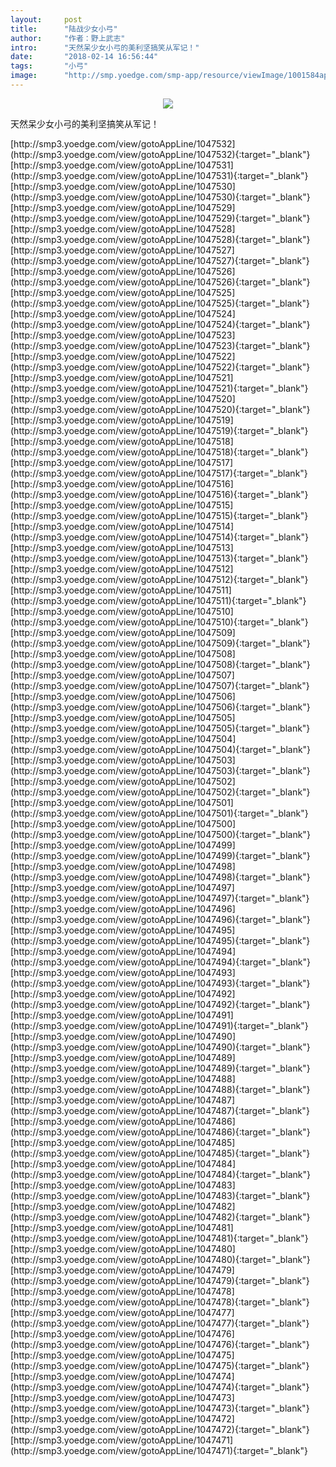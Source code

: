```yaml
---
layout:     post
title:      "陆战少女小弓"
author:     "作者：野上武志"
intro:      "天然呆少女小弓的美利坚搞笑从军记！"
date:       "2018-02-14 16:56:44"
tags:       "小弓"
image:      "http://smp.yoedge.com/smp-app/resource/viewImage/1001584appline.png"
---
```

<div style="text-align: center">
<p><img src="http://smp.yoedge.com/smp-app/resource/viewImage/1001584appline.png"/></p>
</div>
<p class="post-meta">
<span>天然呆少女小弓的美利坚搞笑从军记！</span>
</p>
[http://smp3.yoedge.com/view/gotoAppLine/1047532](http://smp3.yoedge.com/view/gotoAppLine/1047532){:target="_blank"}
[http://smp3.yoedge.com/view/gotoAppLine/1047531](http://smp3.yoedge.com/view/gotoAppLine/1047531){:target="_blank"}
[http://smp3.yoedge.com/view/gotoAppLine/1047530](http://smp3.yoedge.com/view/gotoAppLine/1047530){:target="_blank"}
[http://smp3.yoedge.com/view/gotoAppLine/1047529](http://smp3.yoedge.com/view/gotoAppLine/1047529){:target="_blank"}
[http://smp3.yoedge.com/view/gotoAppLine/1047528](http://smp3.yoedge.com/view/gotoAppLine/1047528){:target="_blank"}
[http://smp3.yoedge.com/view/gotoAppLine/1047527](http://smp3.yoedge.com/view/gotoAppLine/1047527){:target="_blank"}
[http://smp3.yoedge.com/view/gotoAppLine/1047526](http://smp3.yoedge.com/view/gotoAppLine/1047526){:target="_blank"}
[http://smp3.yoedge.com/view/gotoAppLine/1047525](http://smp3.yoedge.com/view/gotoAppLine/1047525){:target="_blank"}
[http://smp3.yoedge.com/view/gotoAppLine/1047524](http://smp3.yoedge.com/view/gotoAppLine/1047524){:target="_blank"}
[http://smp3.yoedge.com/view/gotoAppLine/1047523](http://smp3.yoedge.com/view/gotoAppLine/1047523){:target="_blank"}
[http://smp3.yoedge.com/view/gotoAppLine/1047522](http://smp3.yoedge.com/view/gotoAppLine/1047522){:target="_blank"}
[http://smp3.yoedge.com/view/gotoAppLine/1047521](http://smp3.yoedge.com/view/gotoAppLine/1047521){:target="_blank"}
[http://smp3.yoedge.com/view/gotoAppLine/1047520](http://smp3.yoedge.com/view/gotoAppLine/1047520){:target="_blank"}
[http://smp3.yoedge.com/view/gotoAppLine/1047519](http://smp3.yoedge.com/view/gotoAppLine/1047519){:target="_blank"}
[http://smp3.yoedge.com/view/gotoAppLine/1047518](http://smp3.yoedge.com/view/gotoAppLine/1047518){:target="_blank"}
[http://smp3.yoedge.com/view/gotoAppLine/1047517](http://smp3.yoedge.com/view/gotoAppLine/1047517){:target="_blank"}
[http://smp3.yoedge.com/view/gotoAppLine/1047516](http://smp3.yoedge.com/view/gotoAppLine/1047516){:target="_blank"}
[http://smp3.yoedge.com/view/gotoAppLine/1047515](http://smp3.yoedge.com/view/gotoAppLine/1047515){:target="_blank"}
[http://smp3.yoedge.com/view/gotoAppLine/1047514](http://smp3.yoedge.com/view/gotoAppLine/1047514){:target="_blank"}
[http://smp3.yoedge.com/view/gotoAppLine/1047513](http://smp3.yoedge.com/view/gotoAppLine/1047513){:target="_blank"}
[http://smp3.yoedge.com/view/gotoAppLine/1047512](http://smp3.yoedge.com/view/gotoAppLine/1047512){:target="_blank"}
[http://smp3.yoedge.com/view/gotoAppLine/1047511](http://smp3.yoedge.com/view/gotoAppLine/1047511){:target="_blank"}
[http://smp3.yoedge.com/view/gotoAppLine/1047510](http://smp3.yoedge.com/view/gotoAppLine/1047510){:target="_blank"}
[http://smp3.yoedge.com/view/gotoAppLine/1047509](http://smp3.yoedge.com/view/gotoAppLine/1047509){:target="_blank"}
[http://smp3.yoedge.com/view/gotoAppLine/1047508](http://smp3.yoedge.com/view/gotoAppLine/1047508){:target="_blank"}
[http://smp3.yoedge.com/view/gotoAppLine/1047507](http://smp3.yoedge.com/view/gotoAppLine/1047507){:target="_blank"}
[http://smp3.yoedge.com/view/gotoAppLine/1047506](http://smp3.yoedge.com/view/gotoAppLine/1047506){:target="_blank"}
[http://smp3.yoedge.com/view/gotoAppLine/1047505](http://smp3.yoedge.com/view/gotoAppLine/1047505){:target="_blank"}
[http://smp3.yoedge.com/view/gotoAppLine/1047504](http://smp3.yoedge.com/view/gotoAppLine/1047504){:target="_blank"}
[http://smp3.yoedge.com/view/gotoAppLine/1047503](http://smp3.yoedge.com/view/gotoAppLine/1047503){:target="_blank"}
[http://smp3.yoedge.com/view/gotoAppLine/1047502](http://smp3.yoedge.com/view/gotoAppLine/1047502){:target="_blank"}
[http://smp3.yoedge.com/view/gotoAppLine/1047501](http://smp3.yoedge.com/view/gotoAppLine/1047501){:target="_blank"}
[http://smp3.yoedge.com/view/gotoAppLine/1047500](http://smp3.yoedge.com/view/gotoAppLine/1047500){:target="_blank"}
[http://smp3.yoedge.com/view/gotoAppLine/1047499](http://smp3.yoedge.com/view/gotoAppLine/1047499){:target="_blank"}
[http://smp3.yoedge.com/view/gotoAppLine/1047498](http://smp3.yoedge.com/view/gotoAppLine/1047498){:target="_blank"}
[http://smp3.yoedge.com/view/gotoAppLine/1047497](http://smp3.yoedge.com/view/gotoAppLine/1047497){:target="_blank"}
[http://smp3.yoedge.com/view/gotoAppLine/1047496](http://smp3.yoedge.com/view/gotoAppLine/1047496){:target="_blank"}
[http://smp3.yoedge.com/view/gotoAppLine/1047495](http://smp3.yoedge.com/view/gotoAppLine/1047495){:target="_blank"}
[http://smp3.yoedge.com/view/gotoAppLine/1047494](http://smp3.yoedge.com/view/gotoAppLine/1047494){:target="_blank"}
[http://smp3.yoedge.com/view/gotoAppLine/1047493](http://smp3.yoedge.com/view/gotoAppLine/1047493){:target="_blank"}
[http://smp3.yoedge.com/view/gotoAppLine/1047492](http://smp3.yoedge.com/view/gotoAppLine/1047492){:target="_blank"}
[http://smp3.yoedge.com/view/gotoAppLine/1047491](http://smp3.yoedge.com/view/gotoAppLine/1047491){:target="_blank"}
[http://smp3.yoedge.com/view/gotoAppLine/1047490](http://smp3.yoedge.com/view/gotoAppLine/1047490){:target="_blank"}
[http://smp3.yoedge.com/view/gotoAppLine/1047489](http://smp3.yoedge.com/view/gotoAppLine/1047489){:target="_blank"}
[http://smp3.yoedge.com/view/gotoAppLine/1047488](http://smp3.yoedge.com/view/gotoAppLine/1047488){:target="_blank"}
[http://smp3.yoedge.com/view/gotoAppLine/1047487](http://smp3.yoedge.com/view/gotoAppLine/1047487){:target="_blank"}
[http://smp3.yoedge.com/view/gotoAppLine/1047486](http://smp3.yoedge.com/view/gotoAppLine/1047486){:target="_blank"}
[http://smp3.yoedge.com/view/gotoAppLine/1047485](http://smp3.yoedge.com/view/gotoAppLine/1047485){:target="_blank"}
[http://smp3.yoedge.com/view/gotoAppLine/1047484](http://smp3.yoedge.com/view/gotoAppLine/1047484){:target="_blank"}
[http://smp3.yoedge.com/view/gotoAppLine/1047483](http://smp3.yoedge.com/view/gotoAppLine/1047483){:target="_blank"}
[http://smp3.yoedge.com/view/gotoAppLine/1047482](http://smp3.yoedge.com/view/gotoAppLine/1047482){:target="_blank"}
[http://smp3.yoedge.com/view/gotoAppLine/1047481](http://smp3.yoedge.com/view/gotoAppLine/1047481){:target="_blank"}
[http://smp3.yoedge.com/view/gotoAppLine/1047480](http://smp3.yoedge.com/view/gotoAppLine/1047480){:target="_blank"}
[http://smp3.yoedge.com/view/gotoAppLine/1047479](http://smp3.yoedge.com/view/gotoAppLine/1047479){:target="_blank"}
[http://smp3.yoedge.com/view/gotoAppLine/1047478](http://smp3.yoedge.com/view/gotoAppLine/1047478){:target="_blank"}
[http://smp3.yoedge.com/view/gotoAppLine/1047477](http://smp3.yoedge.com/view/gotoAppLine/1047477){:target="_blank"}
[http://smp3.yoedge.com/view/gotoAppLine/1047476](http://smp3.yoedge.com/view/gotoAppLine/1047476){:target="_blank"}
[http://smp3.yoedge.com/view/gotoAppLine/1047475](http://smp3.yoedge.com/view/gotoAppLine/1047475){:target="_blank"}
[http://smp3.yoedge.com/view/gotoAppLine/1047474](http://smp3.yoedge.com/view/gotoAppLine/1047474){:target="_blank"}
[http://smp3.yoedge.com/view/gotoAppLine/1047473](http://smp3.yoedge.com/view/gotoAppLine/1047473){:target="_blank"}
[http://smp3.yoedge.com/view/gotoAppLine/1047472](http://smp3.yoedge.com/view/gotoAppLine/1047472){:target="_blank"}
[http://smp3.yoedge.com/view/gotoAppLine/1047471](http://smp3.yoedge.com/view/gotoAppLine/1047471){:target="_blank"}


